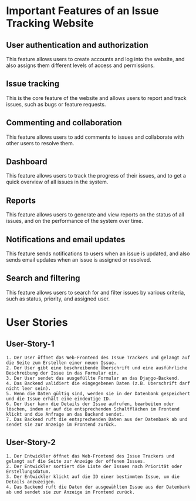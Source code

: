 # Important Features of an Issue Tracking Website

## User authentication and authorization

This feature allows users to create accounts and log into the website, and also assigns them different levels of access and permissions.

## Issue tracking

This is the core feature of the website and allows users to report and track issues, such as bugs or feature requests.

## Commenting and collaboration

This feature allows users to add comments to issues and collaborate with other users to resolve them.

## Dashboard

This feature allows users to track the progress of their issues, and to get a quick overview of all issues in the system.

## Reports

This feature allows users to generate and view reports on the status of all issues, and on the performance of the system over time.

## Notifications and email updates

This feature sends notifications to users when an issue is updated, and also sends email updates when an issue is assigned or resolved.

## Search and filtering

This feature allows users to search for and filter issues by various criteria, such as status, priority, and assigned user.

# User Stories

## User-Story-1
    1. Der User öffnet das Web-Frontend des Issue Trackers und gelangt auf die Seite zum Erstellen einer neuen Issue.
    2. Der User gibt eine beschreibende Überschrift und eine ausführliche Beschreibung der Issue in das Formular ein.
    3. Der User sendet das ausgefüllte Formular an das Django-Backend.
    4. Das Backend validiert die eingegebenen Daten (z.B. Überschrift darf nicht leer sein).
    5. Wenn die Daten gültig sind, werden sie in der Datenbank gespeichert und die Issue erhält eine eindeutige ID.
    6. Der User kann die Details der Issue aufrufen, bearbeiten oder löschen, indem er auf die entsprechenden Schaltflächen im Frontend klickt und die Anfrage an das Backend sendet.
    7. Das Backend ruft die entsprechenden Daten aus der Datenbank ab und sendet sie zur Anzeige im Frontend zurück.

## User-Story-2
    1. Der Entwickler öffnet das Web-Frontend des Issue Trackers und gelangt auf die Seite zur Anzeige der offenen Issues.
    2. Der Entwickler sortiert die Liste der Issues nach Priorität oder Erstellungsdatum.
    3. Der Entwickler klickt auf die ID einer bestimmten Issue, um die Details anzuzeigen.
    4. Das Backend ruft die Daten der ausgewählten Issue aus der Datenbank ab und sendet sie zur Anzeige im Frontend zurück.
